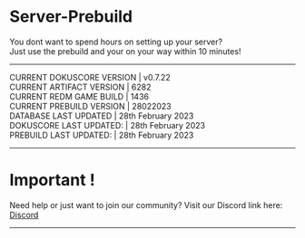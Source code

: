 # Server-Prebuild
You dont want to spend hours on setting up your server? <br>
Just use the prebuild and your on your way within 10 minutes!<br>

----
CURRENT DOKUSCORE VERSION  | v0.7.22<br>
CURRENT ARTIFACT VERSION   | 6282<br>
CURRENT REDM GAME BUILD    | 1436<br>
CURRENT PREBUILD VERSION   | 28022023<br>
DATABASE LAST UPDATED      | 28th February 2023<br>
DOKUSCORE LAST UPDATED:    | 28th February 2023<br>
PREBUILD LAST UPDATED:     | 28th February 2023

----
# Important !
Need help or just want to join our community?
Visit our Discord link here: [Discord](https://discord.io/DokusCore)

----
